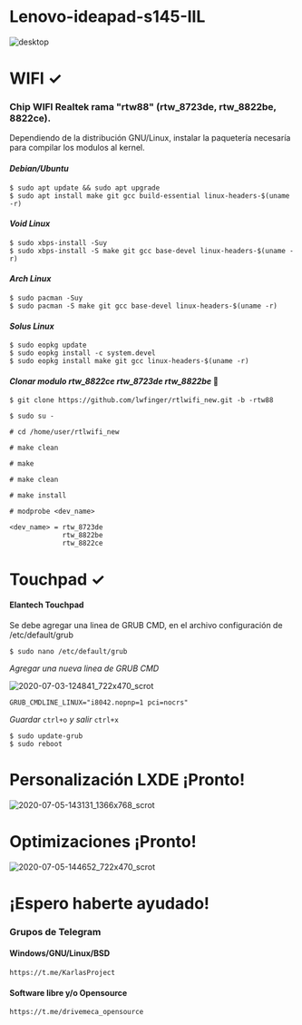 # Lenovo-ideapad-s145-IIL 
![desktop](https://user-images.githubusercontent.com/65475712/86492425-583f2c80-bd2b-11ea-8cc6-fbddfce9ffad.png)
# WIFI ✓

### Chip WIFI Realtek rama "rtw88" (rtw_8723de, rtw_8822be, 8822ce).
Dependiendo de la distribución GNU/Linux, instalar la paquetería necesaría para compilar los modulos al kernel.

#### _Debian/Ubuntu_
```
$ sudo apt update && sudo apt upgrade
$ sudo apt install make git gcc build-essential linux-headers-$(uname -r)
```
#### _Void Linux_
```
$ sudo xbps-install -Suy
$ sudo xbps-install -S make git gcc base-devel linux-headers-$(uname -r)
```
#### _Arch Linux_
```
$ sudo pacman -Suy
$ sudo pacman -S make git gcc base-devel linux-headers-$(uname -r)
```
#### _Solus Linux_
```
$ sudo eopkg update
$ sudo eopkg install -c system.devel
$ sudo eopkg install make git gcc linux-headers-$(uname -r)
```
#### _Clonar modulo rtw_8822ce rtw_8723de rtw_8822be_ 🔧
```
$ git clone https://github.com/lwfinger/rtlwifi_new.git -b -rtw88

$ sudo su -

# cd /home/user/rtlwifi_new

# make clean

# make 

# make clean

# make install

# modprobe <dev_name>

<dev_name> = rtw_8723de 
             rtw_8822be 
             rtw_8822ce 
```
# Touchpad ✓
#### Elantech Touchpad

Se debe agregar una linea de GRUB CMD, en el archivo configuración de /etc/default/grub

```
$ sudo nano /etc/default/grub
```
_Agregar una nueva linea de GRUB CMD_

![2020-07-03-124841_722x470_scrot](https://user-images.githubusercontent.com/65475712/86492565-c84db280-bd2b-11ea-9989-2ecdbfb6ff6d.png)
```
GRUB_CMDLINE_LINUX="i8042.nopnp=1 pci=nocrs"
```
_Guardar_ ```ctrl+o``` _y salir_ ```ctrl+x```
```
$ sudo update-grub
$ sudo reboot
```
# Personalización LXDE ¡Pronto!
![2020-07-05-143131_1366x768_scrot](https://user-images.githubusercontent.com/65475712/86541732-76905e00-becc-11ea-847e-8cfea7752047.png)

# Optimizaciones ¡Pronto!
![2020-07-05-144652_722x470_scrot](https://user-images.githubusercontent.com/65475712/86541940-71cca980-bece-11ea-906e-0ab9a3c430eb.png)

# ¡Espero haberte ayudado!
### Grupos de Telegram
#### Windows/GNU/Linux/BSD
```
https://t.me/KarlasProject
```
#### Software libre y/o Opensource
```
https://t.me/drivemeca_opensource
```
